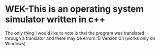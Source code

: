 # WEK-This is an operating system simulator written in c++
The only thing I would like to note is that the program was translated through a translator and there may be errors
:D
Version 0.1
(works only on Windows)


